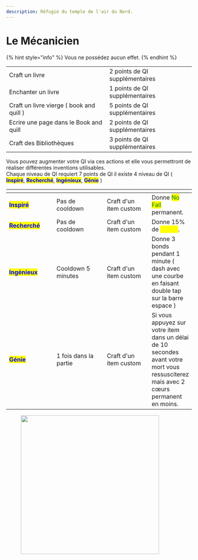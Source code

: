 ```yaml
---
description: Réfugié du temple de l'air du Nord.
---
```


# Le Mécanicien

{% hint style="info" %}
Vous ne possédez aucun effet.
{% endhint %}

|                                          |                                |
| ---------------------------------------- | ------------------------------ |
| Craft un livre                           | 2 points de QI supplémentaires |
| Enchanter un livre                       | 1 points de QI supplémentaires |
| Craft un livre vierge ( book and quill ) | 5 points de QI supplémentaires |
| Ecrire une page dans le Book and quill   | 2 points de QI supplémentaires |
| Craft des Bibliothèques                  | 3 points de QI supplémentaires |

Vous pouvez augmenter votre QI via ces actions et elle vous permettront de réaliser différentes inventions utilisables.\
Chaque niveau de QI requiert 7 points de QI il existe 4 niveau de QI ( <mark style="color:blue;">**Inspiré**</mark>, <mark style="color:blue;">**Recherché**</mark>, <mark style="color:blue;">**Ingénieux**</mark>, <mark style="color:blue;">**Génie**</mark> )

<table><thead><tr><th width="139"></th><th width="161"></th><th width="151"></th><th></th></tr></thead><tbody><tr><td><mark style="color:blue;"><strong>Inspiré</strong></mark></td><td>Pas de cooldown</td><td>Craft d'un item custom</td><td>Donne <mark style="color:green;">No Fall</mark> permanent.</td></tr><tr><td><mark style="color:blue;"><strong>Recherché</strong></mark></td><td>Pas de cooldown</td><td>Craft d'un item custom</td><td>Donne 15% de <mark style="color:yellow;">Speed</mark>.</td></tr><tr><td><mark style="color:blue;"><strong>Ingénieux</strong></mark></td><td>Cooldown 5 minutes</td><td>Craft d'un item custom</td><td>Donne 3 bonds pendant 1 minute ( dash avec une courbe en faisant double tap sur la barre espace )</td></tr><tr><td><mark style="color:blue;"><strong>Génie</strong></mark></td><td>1 fois dans la partie</td><td>Craft d'un item custom</td><td>Si vous appuyez sur votre item dans un délai de 10 secondes avant votre mort vous ressusciterez mais avec 2 cœurs permanent en moins.</td></tr></tbody></table>

<figure><img src="https://static1.cbrimages.com/wordpress/wp-content/uploads/2020/05/mechanist-avatar.jpg" alt="" width="375"><figcaption></figcaption></figure>
